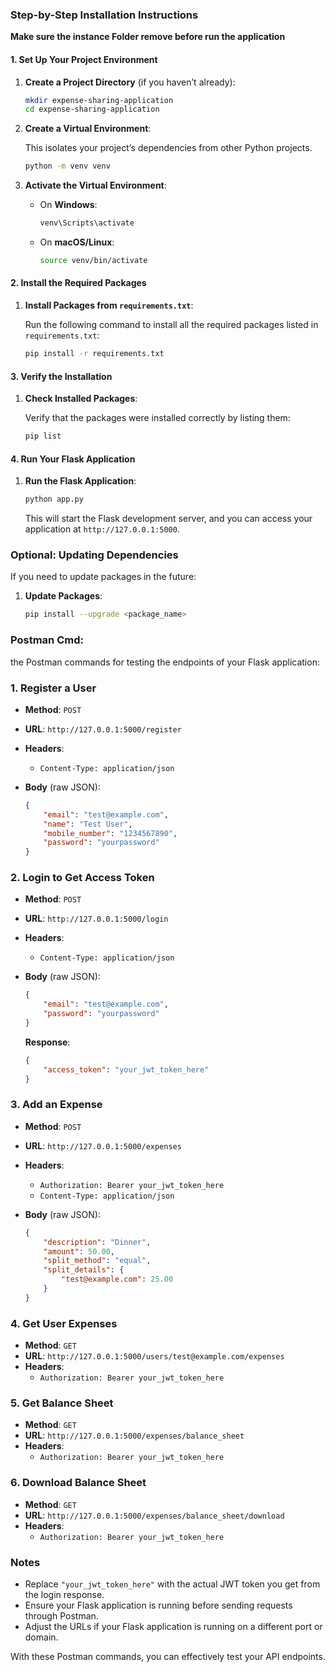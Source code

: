 ### Step-by-Step Installation Instructions

**Make sure the instance Folder remove before run the application**

#### 1. **Set Up Your Project Environment**

1. **Create a Project Directory** (if you haven’t already):

    ```bash
    mkdir expense-sharing-application
    cd expense-sharing-application
    ```

2. **Create a Virtual Environment**:

    This isolates your project’s dependencies from other Python projects.

    ```bash
    python -m venv venv
    ```

3. **Activate the Virtual Environment**:

    - On **Windows**:
      ```bash
      venv\Scripts\activate
      ```
    - On **macOS/Linux**:
      ```bash
      source venv/bin/activate
      ```
#### 2. **Install the Required Packages**

1. **Install Packages from `requirements.txt`**:

    Run the following command to install all the required packages listed in `requirements.txt`:

    ```bash
    pip install -r requirements.txt
    ```

#### 3. **Verify the Installation**

1. **Check Installed Packages**:

    Verify that the packages were installed correctly by listing them:

    ```bash
    pip list
    ```

#### 4. **Run Your Flask Application**
1. **Run the Flask Application**:

    ```bash
    python app.py
    ```

    This will start the Flask development server, and you can access your application at `http://127.0.0.1:5000`.

### Optional: Updating Dependencies

If you need to update packages in the future:

1. **Update Packages**:

    ```bash
    pip install --upgrade <package_name>
    ```
### Postman Cmd:

the Postman commands for testing the endpoints of your Flask application:
### 1. **Register a User**

- **Method**: `POST`
- **URL**: `http://127.0.0.1:5000/register`
- **Headers**:
  - `Content-Type: application/json`
- **Body** (raw JSON):

  ```json
  {
      "email": "test@example.com",
      "name": "Test User",
      "mobile_number": "1234567890",
      "password": "yourpassword"
  }
  ```

### 2. **Login to Get Access Token**

- **Method**: `POST`
- **URL**: `http://127.0.0.1:5000/login`
- **Headers**:
  - `Content-Type: application/json`
- **Body** (raw JSON):

  ```json
  {
      "email": "test@example.com",
      "password": "yourpassword"
  }
  ```

  **Response**:

  ```json
  {
      "access_token": "your_jwt_token_here"
  }
  ```

### 3. **Add an Expense**

- **Method**: `POST`
- **URL**: `http://127.0.0.1:5000/expenses`
- **Headers**:
  - `Authorization: Bearer your_jwt_token_here`
  - `Content-Type: application/json`
- **Body** (raw JSON):

  ```json
  {
      "description": "Dinner",
      "amount": 50.00,
      "split_method": "equal",
      "split_details": {
          "test@example.com": 25.00
      }
  }
  ```

### 4. **Get User Expenses**

- **Method**: `GET`
- **URL**: `http://127.0.0.1:5000/users/test@example.com/expenses`
- **Headers**:
  - `Authorization: Bearer your_jwt_token_here`

### 5. **Get Balance Sheet**

- **Method**: `GET`
- **URL**: `http://127.0.0.1:5000/expenses/balance_sheet`
- **Headers**:
  - `Authorization: Bearer your_jwt_token_here`

### 6. **Download Balance Sheet**

- **Method**: `GET`
- **URL**: `http://127.0.0.1:5000/expenses/balance_sheet/download`
- **Headers**:
  - `Authorization: Bearer your_jwt_token_here`

### Notes

- Replace `"your_jwt_token_here"` with the actual JWT token you get from the login response.
- Ensure your Flask application is running before sending requests through Postman.
- Adjust the URLs if your Flask application is running on a different port or domain.

With these Postman commands, you can effectively test your API endpoints.
